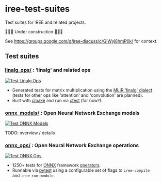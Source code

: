 # iree-test-suites

Test suites for IREE and related projects.

🚧🚧🚧 Under construction 🚧🚧🚧

See https://groups.google.com/g/iree-discuss/c/GIWyj8hmP0k/ for context.

## Test suites

### [linalg_ops/](linalg_ops/) : 'linalg' and related ops

[![Test Linalg Ops](https://github.com/iree-org/iree-test-suites/actions/workflows/test_linalg_ops.yml/badge.svg?branch=main)](https://github.com/iree-org/iree-test-suites/actions/workflows/test_linalg_ops.yml?query=branch%3Amain)

* Generated tests for matrix multiplication using the
  [MLIR 'linalg' dialect](https://mlir.llvm.org/docs/Dialects/Linalg/)
  (tests for other ops like 'attention' and 'convolution' are planned).
* Built with [cmake](https://cmake.org/) and run via
  [ctest](https://cmake.org/cmake/help/latest/manual/ctest.1.html) (for now?).

### [onnx_models/](onnx_models/) : Open Neural Network Exchange models

[![Test ONNX Models](https://github.com/iree-org/iree-test-suites/actions/workflows/test_onnx_models.yml/badge.svg?branch=main)](https://github.com/iree-org/iree-test-suites/actions/workflows/test_onnx_models.yml?query=branch%3Amain)

TODO: overview / details

### [onnx_ops/](onnx_ops/) : Open Neural Network Exchange operations

[![Test ONNX Ops](https://github.com/iree-org/iree-test-suites/actions/workflows/test_onnx_ops.yml/badge.svg?branch=main)](https://github.com/iree-org/iree-test-suites/actions/workflows/test_onnx_ops.yml?query=branch%3Amain)

* 1250+ tests for [ONNX](https://onnx.ai/) framework
  [operators](https://onnx.ai/onnx/operators/).
* Runnable via [pytest](https://docs.pytest.org/en/stable/) using a
  configurable set of flags to `iree-compile` and `iree-run-module`.
